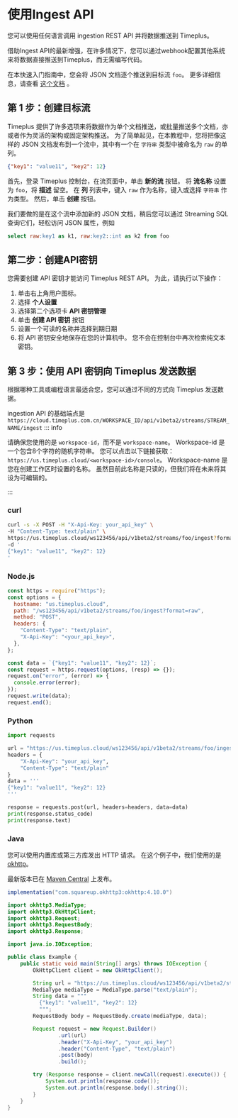 # 使用Ingest API

您可以使用任何语言调用 ingestion REST API 并将数据推送到 Timeplus。

借助Ingest API的最新增强，在许多情况下，您可以通过webhook配置其他系统来将数据直接推送到Timeplus，而无需编写代码。

在本快速入门指南中，您会将 JSON 文档逐个推送到目标流 `foo`。 更多详细信息，请查看 [这个文档](ingest-api) 。

## 第 1 步：创建目标流

Timeplus 提供了许多选项来将数据作为单个文档推送，或批量推送多个文档，亦或者作为灵活的架构或固定架构推送。 为了简单起见，在本教程中，您将把像这样的 JSON 文档发布到一个流中，其中有一个在 `字符串` 类型中被命名为 `raw` 的单列。

```json
{"key1": "value11", "key2": 12}
```

首先，登录 Timeplus 控制台，在流页面中，单击 **新的流** 按钮。 将 **流名称** 设置为 `foo`，将 **描述** 留空。 在 **列** 列表中，键入 `raw` 作为名称，键入或选择 `字符串` 作为类型。 然后，单击 **创建** 按钮。

我们要做的是在这个流中添加新的 JSON 文档，稍后您可以通过 Streaming SQL 查询它们，轻松访问 JSON 属性，例如

```sql
select raw:key1 as k1, raw:key2::int as k2 from foo
```



## 第二步：创建API密钥



您需要创建 API 密钥才能访问 Timeplus REST API。 为此，请执行以下操作：

1. 单击右上角用户图标。
2. 选择 **个人设置**
3. 选择第二个选项卡 **API 密钥管理**
4. 单击 **创建 API 密钥** 按钮
5. 设置一个可读的名称并选择到期日期
6. 将 API 密钥安全地保存在您的计算机中。 您不会在控制台中再次检索纯文本密钥。



## 第 3 步：使用 API 密钥向 Timeplus 发送数据

根据哪种工具或编程语言最适合您，您可以通过不同的方式向 Timeplus 发送数据。

ingestion API 的基础端点是 `https://cloud.timeplus.com.cn/WORKSPACE_ID/api/v1beta2/streams/STREAM_NAME/ingest` ::: info

请确保您使用的是 `workspace-id`，而不是 `workspace-name`。 Workspace-id 是一个包含8个字符的随机字符串。 您可以点击以下链接获取：`https://us.timeplus.cloud/<workspace-id>/console`。 Workspace-name 是您在创建工作区时设置的名称。 虽然目前此名称是只读的，但我们将在未来将其设为可编辑的。

:::


### curl

```bash
curl -s -X POST -H "X-Api-Key: your_api_key" \
-H "Content-Type: text/plain" \
https://us.timeplus.cloud/ws123456/api/v1beta2/streams/foo/ingest?format=raw \
-d '
{"key1": "value11", "key2": 12}
'
```

### Node.js

```js
const https = require("https");
const options = {
  hostname: "us.timeplus.cloud",
  path: "/ws123456/api/v1beta2/streams/foo/ingest?format=raw",
  method: "POST",
  headers: {
    "Content-Type": "text/plain",
    "X-Api-Key": "<your_api_key>",
  },
};

const data = `{"key1": "value11", "key2": 12}`;
const request = https.request(options, (resp) => {});
request.on("error", (error) => {
  console.error(error);
});
request.write(data);
request.end();
```

### Python

```python
import requests

url = "https://us.timeplus.cloud/ws123456/api/v1beta2/streams/foo/ingest?format=raw"
headers = {
    "X-Api-Key": "your_api_key",
    "Content-Type": "text/plain"
}
data = '''
{"key1": "value11", "key2": 12}
'''

response = requests.post(url, headers=headers, data=data)
print(response.status_code)
print(response.text)
```

### Java

您可以使用内置库或第三方库发出 HTTP 请求。 在这个例子中，我们使用的是 [okhttp](https://square.github.io/okhttp/)。

最新版本已在 [Maven Central](https://search.maven.org/artifact/com.squareup.okhttp3/okhttp/4.10.0/jar) 上发布。

```groovy
implementation("com.squareup.okhttp3:okhttp:4.10.0")
```

```java
import okhttp3.MediaType;
import okhttp3.OkHttpClient;
import okhttp3.Request;
import okhttp3.RequestBody;
import okhttp3.Response;

import java.io.IOException;

public class Example {
    public static void main(String[] args) throws IOException {
        OkHttpClient client = new OkHttpClient();

        String url = "https://us.timeplus.cloud/ws123456/api/v1beta2/streams/foo/ingest?format=raw";
        MediaType mediaType = MediaType.parse("text/plain");
        String data = """ 
          {"key1": "value11", "key2": 12} 
          """;
        RequestBody body = RequestBody.create(mediaType, data);

        Request request = new Request.Builder()
                .url(url)
                .header("X-Api-Key", "your_api_key")
                .header("Content-Type", "text/plain")
                .post(body)
                .build();

        try (Response response = client.newCall(request).execute()) {
            System.out.println(response.code());
            System.out.println(response.body().string());
        }
    }
}
```
